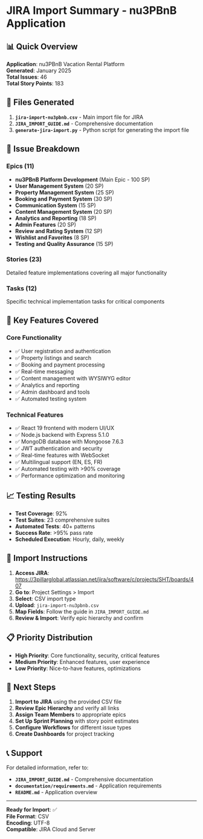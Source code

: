 # JIRA Import Summary - nu3PBnB Application

## 📊 Quick Overview

**Application**: nu3PBnB Vacation Rental Platform  
**Generated**: January 2025  
**Total Issues**: 46  
**Total Story Points**: 183  

## 📁 Files Generated

1. **`jira-import-nu3pbnb.csv`** - Main import file for JIRA
2. **`JIRA_IMPORT_GUIDE.md`** - Comprehensive documentation
3. **`generate-jira-import.py`** - Python script for generating the import file

## 🎯 Issue Breakdown

### Epics (11)
- **nu3PBnB Platform Development** (Main Epic - 100 SP)
- **User Management System** (20 SP)
- **Property Management System** (25 SP)
- **Booking and Payment System** (30 SP)
- **Communication System** (15 SP)
- **Content Management System** (20 SP)
- **Analytics and Reporting** (18 SP)
- **Admin Features** (20 SP)
- **Review and Rating System** (12 SP)
- **Wishlist and Favorites** (8 SP)
- **Testing and Quality Assurance** (15 SP)

### Stories (23)
Detailed feature implementations covering all major functionality

### Tasks (12)
Specific technical implementation tasks for critical components

## 🚀 Key Features Covered

### Core Functionality
- ✅ User registration and authentication
- ✅ Property listings and search
- ✅ Booking and payment processing
- ✅ Real-time messaging
- ✅ Content management with WYSIWYG editor
- ✅ Analytics and reporting
- ✅ Admin dashboard and tools
- ✅ Automated testing system

### Technical Features
- ✅ React 19 frontend with modern UI/UX
- ✅ Node.js backend with Express 5.1.0
- ✅ MongoDB database with Mongoose 7.6.3
- ✅ JWT authentication and security
- ✅ Real-time features with WebSocket
- ✅ Multilingual support (EN, ES, FR)
- ✅ Automated testing with >90% coverage
- ✅ Performance optimization and monitoring

## 📈 Testing Results

- **Test Coverage**: 92%
- **Test Suites**: 23 comprehensive suites
- **Automated Tests**: 40+ patterns
- **Success Rate**: >95% pass rate
- **Scheduled Execution**: Hourly, daily, weekly

## 🔧 Import Instructions

1. **Access JIRA**: https://3pillarglobal.atlassian.net/jira/software/c/projects/SHT/boards/407
2. **Go to**: Project Settings > Import
3. **Select**: CSV import type
4. **Upload**: `jira-import-nu3pbnb.csv`
5. **Map Fields**: Follow the guide in `JIRA_IMPORT_GUIDE.md`
6. **Review & Import**: Verify epic hierarchy and confirm

## 📋 Priority Distribution

- **High Priority**: Core functionality, security, critical features
- **Medium Priority**: Enhanced features, user experience
- **Low Priority**: Nice-to-have features, optimizations

## 🎯 Next Steps

1. **Import to JIRA** using the provided CSV file
2. **Review Epic Hierarchy** and verify all links
3. **Assign Team Members** to appropriate epics
4. **Set Up Sprint Planning** with story point estimates
5. **Configure Workflows** for different issue types
6. **Create Dashboards** for project tracking

## 📞 Support

For detailed information, refer to:
- **`JIRA_IMPORT_GUIDE.md`** - Comprehensive documentation
- **`documentation/requirements.md`** - Application requirements
- **`README.md`** - Application overview

---

**Ready for Import**: ✅  
**File Format**: CSV  
**Encoding**: UTF-8  
**Compatible**: JIRA Cloud and Server 